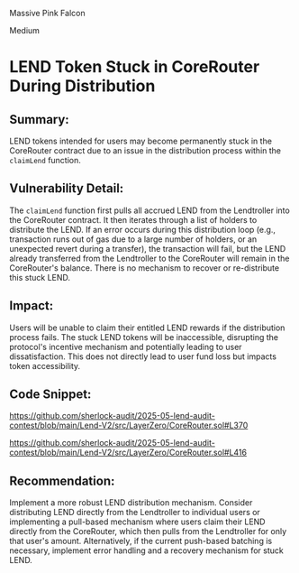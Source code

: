 Massive Pink Falcon

Medium

# LEND Token Stuck in CoreRouter During Distribution

## Summary:
LEND tokens intended for users may become permanently stuck in the CoreRouter contract due to an issue in the distribution process within the `claimLend` function.

## Vulnerability Detail:
The `claimLend` function first pulls all accrued LEND from the Lendtroller into the CoreRouter contract. It then iterates through a list of holders to distribute the LEND. If an error occurs during this distribution loop (e.g., transaction runs out of gas due to a large number of holders, or an unexpected revert during a transfer), the transaction will fail, but the LEND already transferred from the Lendtroller to the CoreRouter will remain in the CoreRouter's balance. There is no mechanism to recover or re-distribute this stuck LEND.

## Impact:
Users will be unable to claim their entitled LEND rewards if the distribution process fails. The stuck LEND tokens will be inaccessible, disrupting the protocol's incentive mechanism and potentially leading to user dissatisfaction. This does not directly lead to user fund loss but impacts token accessibility.

## Code Snippet:
https://github.com/sherlock-audit/2025-05-lend-audit-contest/blob/main/Lend-V2/src/LayerZero/CoreRouter.sol#L370

https://github.com/sherlock-audit/2025-05-lend-audit-contest/blob/main/Lend-V2/src/LayerZero/CoreRouter.sol#L416

## Recommendation:
Implement a more robust LEND distribution mechanism. Consider distributing LEND directly from the Lendtroller to individual users or implementing a pull-based mechanism where users claim their LEND directly from the CoreRouter, which then pulls from the Lendtroller for only that user's amount. Alternatively, if the current push-based batching is necessary, implement error handling and a recovery mechanism for stuck LEND.